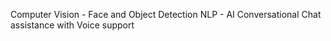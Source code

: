 Computer Vision - Face and Object Detection 
NLP - AI Conversational Chat assistance with Voice support 

